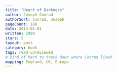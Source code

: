 ```yaml
---
title: "Heart of Darkness"
author: Joseph Conrad
authorSort: Conrad, Joseph
pageCount: 188
date: 2014-01-01
written: 1899
stars: 5
layout: post
category: book
tags: read unreviewed
# kind of hard to track down where Conrad lived
mapping: England, UK, Europe
---
```

